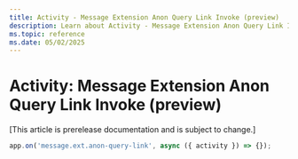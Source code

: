 ```yaml
---
title: Activity - Message Extension Anon Query Link Invoke (preview)
description: Learn about Activity - Message Extension Anon Query Link Invoke (preview)
ms.topic: reference
ms.date: 05/02/2025
---
```


# Activity: Message Extension Anon Query Link Invoke (preview)

[This article is prerelease documentation and is subject to change.]

```typescript
app.on('message.ext.anon-query-link', async ({ activity }) => {});
```